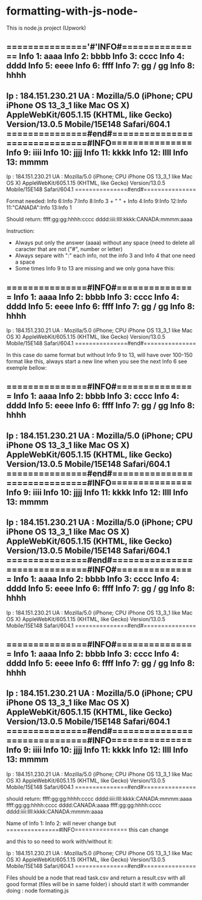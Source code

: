 # formatting-with-js-node-
This is node.js project (Upwork)

==============='#'INFO#===============
Info 1: aaaa
Info 2: bbbb
Info 3: cccc
Info 4: dddd
Info 5: eeee
Info 6: ffff
Info 7: gg / gg
Info 8: hhhh
----------------------------
Ip : 184.151.230.21
UA : Mozilla/5.0 (iPhone; CPU iPhone OS 13_3_1 like Mac OS X) AppleWebKit/605.1.15 (KHTML, like Gecko) Version/13.0.5 Mobile/15E148 Safari/604.1
===============#end#===============
===============#INFO===============
Info 9: iiii
Info 10: jjjj
Info 11: kkkk
Info 12: llll
Info 13: mmmm
----------------------------
Ip : 184.151.230.21
UA : Mozilla/5.0 (iPhone; CPU iPhone OS 13_3_1 like Mac OS X) AppleWebKit/605.1.15 (KHTML, like Gecko) Version/13.0.5 Mobile/15E148 Safari/604.1
===============#end#===============

Format needed:
Info 6:Info 7:Info 8:Info 3 + " " + Info 4:Info 9:Info 12:Info 11:"CANADA":Info 13:Info 1

Should return:
ffff:gg:gg:hhhh:cccc dddd:iiii:llll:kkkk:CANADA:mmmm:aaaa

Instruction:
- Always put only the answer (aaaa) without any space (need to delete all caracter that are not ("#", number or letter)
- Always separe with ":" each info, not the info 3 and Info 4 that one need a space
- Some times Info 9 to 13 are missing and we only gona have this:

===============#INFO#===============
Info 1: aaaa
Info 2: bbbb
Info 3: cccc
Info 4: dddd
Info 5: eeee
Info 6: ffff
Info 7: gg / gg
Info 8: hhhh
----------------------------
Ip : 184.151.230.21
UA : Mozilla/5.0 (iPhone; CPU iPhone OS 13_3_1 like Mac OS X) AppleWebKit/605.1.15 (KHTML, like Gecko) Version/13.0.5 Mobile/15E148 Safari/604.1
===============#end#===============

In this case do same format but without Info 9 to 13, will have over 100-150 format like this, always start a new line when you see the next Info 6 see exemple bellow:






===============#INFO#===============
Info 1: aaaa
Info 2: bbbb
Info 3: cccc
Info 4: dddd
Info 5: eeee
Info 6: ffff
Info 7: gg / gg
Info 8: hhhh
----------------------------
Ip : 184.151.230.21
UA : Mozilla/5.0 (iPhone; CPU iPhone OS 13_3_1 like Mac OS X) AppleWebKit/605.1.15 (KHTML, like Gecko) Version/13.0.5 Mobile/15E148 Safari/604.1
===============#end#===============
===============#INFO===============
Info 9: iiii
Info 10: jjjj
Info 11: kkkk
Info 12: llll
Info 13: mmmm
----------------------------
Ip : 184.151.230.21
UA : Mozilla/5.0 (iPhone; CPU iPhone OS 13_3_1 like Mac OS X) AppleWebKit/605.1.15 (KHTML, like Gecko) Version/13.0.5 Mobile/15E148 Safari/604.1
===============#end#===============
===============#INFO#===============
Info 1: aaaa
Info 2: bbbb
Info 3: cccc
Info 4: dddd
Info 5: eeee
Info 6: ffff
Info 7: gg / gg
Info 8: hhhh
----------------------------
Ip : 184.151.230.21
UA : Mozilla/5.0 (iPhone; CPU iPhone OS 13_3_1 like Mac OS X) AppleWebKit/605.1.15 (KHTML, like Gecko) Version/13.0.5 Mobile/15E148 Safari/604.1
===============#end#===============

===============#INFO#===============
Info 1: aaaa
Info 2: bbbb
Info 3: cccc
Info 4: dddd
Info 5: eeee
Info 6: ffff
Info 7: gg / gg
Info 8: hhhh
----------------------------
Ip : 184.151.230.21
UA : Mozilla/5.0 (iPhone; CPU iPhone OS 13_3_1 like Mac OS X) AppleWebKit/605.1.15 (KHTML, like Gecko) Version/13.0.5 Mobile/15E148 Safari/604.1
===============#end#===============
===============#INFO===============
Info 9: iiii
Info 10: jjjj
Info 11: kkkk
Info 12: llll
Info 13: mmmm
----------------------------
Ip : 184.151.230.21
UA : Mozilla/5.0 (iPhone; CPU iPhone OS 13_3_1 like Mac OS X) AppleWebKit/605.1.15 (KHTML, like Gecko) Version/13.0.5 Mobile/15E148 Safari/604.1
===============#end#===============


should return:
ffff:gg:gg:hhhh:cccc dddd:iiii:llll:kkkk:CANADA:mmmm:aaaa
ffff:gg:gg:hhhh:cccc dddd:CANADA:aaaa
ffff:gg:gg:hhhh:cccc dddd:iiii:llll:kkkk:CANADA:mmmm:aaaa

Name of Info 1: Info 2: will never change but ===============#INFO=============== this can change

and this to so need to work with/without it:

Ip : 184.151.230.21
UA : Mozilla/5.0 (iPhone; CPU iPhone OS 13_3_1 like Mac OS X) AppleWebKit/605.1.15 (KHTML, like Gecko) Version/13.0.5 Mobile/15E148 Safari/604.1
===============#end#===============


Files should be a node that read task.csv and return a result.csv with all good format (files will be in same folder)
i should start it with commander doing : node formating.js
